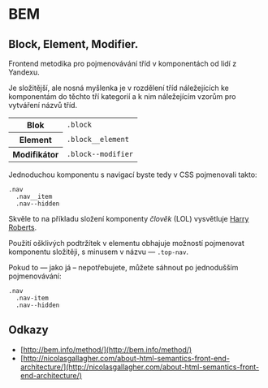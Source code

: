 # BEM

## Block, Element, Modifier.

Frontend metodika pro pojmenovávání tříd v komponentách od lidí z Yandexu.

Je složitější, ale nosná myšlenka je v rozdělení tříd náležejících ke komponentám do těchto tří kategorií a k nim náležejícím vzorům pro vytváření názvů tříd.

<table>
<tr>
  <th>Blok</th>
  <td><code>.block</code></td> 
</tr>
<tr>
  <th>Element</th>
  <td><code>.block__element</code></td>  
</tr>
<tr>
  <th>Modifikátor</th>
  <td><code>.block--modifier</code></td>  
</tr>
</table>

Jednoduchou komponentu s navigací byste tedy v CSS pojmenovali takto:

```
.nav
  .nav__item
  .nav--hidden
```

Skvěle to na příkladu složení komponenty *člověk* (LOL) vysvětluje [Harry Roberts](http://csswizardry.com/2013/01/mindbemding-getting-your-head-round-bem-syntax/).

Použití ošklivých podtržítek v elementu obhajuje možností pojmenovat komponentu složitěji, s minusem v názvu — `.top-nav`.

Pokud to — jako já – nepotřebujete, můžete sáhnout po jednodušším pojmenovávání:

```
.nav
  .nav-item
  .nav--hidden
```  


## Odkazy

* [http://bem.info/method/](http://bem.info/method/)
* [http://nicolasgallagher.com/about-html-semantics-front-end-architecture/](http://nicolasgallagher.com/about-html-semantics-front-end-architecture/)
